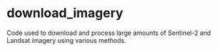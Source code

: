 # download_imagery
Code used to download and process large amounts of Sentinel-2 and Landsat imagery using various methods.
